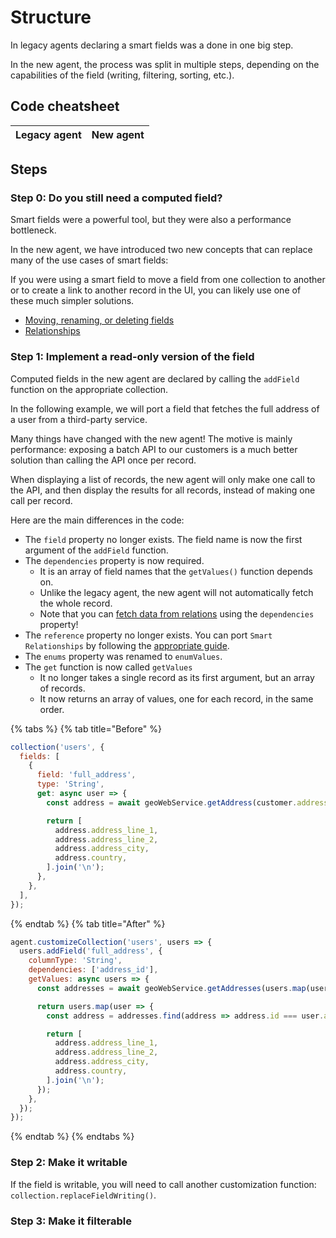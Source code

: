 # Structure

In legacy agents declaring a smart fields was a done in one big step.

In the new agent, the process was split in multiple steps, depending on the capabilities of the field (writing, filtering, sorting, etc.).

## Code cheatsheet

| Legacy agent | New agent |
| ------------ | --------- |

## Steps

### Step 0: Do you still need a computed field?

Smart fields were a powerful tool, but they were also a performance bottleneck.

In the new agent, we have introduced two new concepts that can replace many of the use cases of smart fields:

If you were using a smart field to move a field from one collection to another or to create a link to another record in the UI, you can likely use one of these much simpler solutions.

- [Moving, renaming, or deleting fields](../../../agent-customization/fields/import-rename-delete.md)
- [Relationships](../../../agent-customization/relationships/README.md)

### Step 1: Implement a read-only version of the field

Computed fields in the new agent are declared by calling the `addField` function on the appropriate collection.

In the following example, we will port a field that fetches the full address of a user from a third-party service.

Many things have changed with the new agent!
The motive is mainly performance: exposing a batch API to our customers is a much better solution than calling the API once per record.

When displaying a list of records, the new agent will only make one call to the API, and then display the results for all records, instead of making one call per record.

Here are the main differences in the code:

- The `field` property no longer exists. The field name is now the first argument of the `addField` function.
- The `dependencies` property is now required.
  - It is an array of field names that the `getValues()` function depends on.
  - Unlike the legacy agent, the new agent will not automatically fetch the whole record.
  - Note that you can [fetch data from relations](../../../agent-customization/fields/computed.md#adding-a-field-that-depends-on-a-many-to-one-relationship) using the `dependencies` property!
- The `reference` property no longer exists. You can port `Smart Relationships` by following the [appropriate guide](./smart-relationships.md).
- The `enums` property was renamed to `enumValues`.
- The `get` function is now called `getValues`
  - It no longer takes a single record as its first argument, but an array of records.
  - It now returns an array of values, one for each record, in the same order.

{% tabs %} {% tab title="Before" %}

```javascript
collection('users', {
  fields: [
    {
      field: 'full_address',
      type: 'String',
      get: async user => {
        const address = await geoWebService.getAddress(customer.address_id);

        return [
          address.address_line_1,
          address.address_line_2,
          address.address_city,
          address.country,
        ].join('\n');
      },
    },
  ],
});
```

{% endtab %} {% tab title="After" %}

```javascript
agent.customizeCollection('users', users => {
  users.addField('full_address', {
    columnType: 'String',
    dependencies: ['address_id'],
    getValues: async users => {
      const addresses = await geoWebService.getAddresses(users.map(user => user.address_id));

      return users.map(user => {
        const address = addresses.find(address => address.id === user.address_id);

        return [
          address.address_line_1,
          address.address_line_2,
          address.address_city,
          address.country,
        ].join('\n');
      });
    },
  });
});
```

{% endtab %} {% endtabs %}

### Step 2: Make it writable

If the field is writable, you will need to call another customization function: `collection.replaceFieldWriting()`.

### Step 3: Make it filterable
